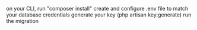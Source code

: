 on your CLI, run "composer install"
create and configure .env file to match your database credentials
generate your key (php artisan key:generate)
run the migration

